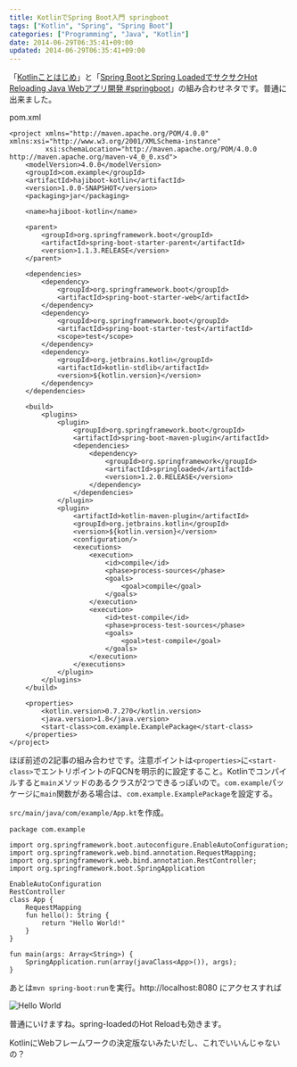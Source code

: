 ```yaml
---
title: KotlinでSpring Boot入門 springboot
tags: ["Kotlin", "Spring", "Spring Boot"]
categories: ["Programming", "Java", "Kotlin"]
date: 2014-06-29T06:35:41+09:00
updated: 2014-06-29T06:35:41+09:00
---
```


「[Kotlinことはじめ](/#/entries/273)」と「[Spring BootとSpring LoadedでサクサクHot Reloading Java Webアプリ開発 #springboot](/#/entries/265)」の組み合わせネタです。普通に出来ました。


pom.xml

    <project xmlns="http://maven.apache.org/POM/4.0.0" xmlns:xsi="http://www.w3.org/2001/XMLSchema-instance"
             xsi:schemaLocation="http://maven.apache.org/POM/4.0.0 http://maven.apache.org/maven-v4_0_0.xsd">
        <modelVersion>4.0.0</modelVersion>
        <groupId>com.example</groupId>
        <artifactId>hajiboot-kotlin</artifactId>
        <version>1.0.0-SNAPSHOT</version>
        <packaging>jar</packaging>
    
        <name>hajiboot-kotlin</name>
    
        <parent>
            <groupId>org.springframework.boot</groupId>
            <artifactId>spring-boot-starter-parent</artifactId>
            <version>1.1.3.RELEASE</version>
        </parent>
    
        <dependencies>
            <dependency>
                <groupId>org.springframework.boot</groupId>
                <artifactId>spring-boot-starter-web</artifactId>
            </dependency>
            <dependency>
                <groupId>org.springframework.boot</groupId>
                <artifactId>spring-boot-starter-test</artifactId>
                <scope>test</scope>
            </dependency>
            <dependency>
                <groupId>org.jetbrains.kotlin</groupId>
                <artifactId>kotlin-stdlib</artifactId>
                <version>${kotlin.version}</version>
            </dependency>
        </dependencies>
    
        <build>
            <plugins>
                <plugin>
                    <groupId>org.springframework.boot</groupId>
                    <artifactId>spring-boot-maven-plugin</artifactId>
                    <dependencies>
                        <dependency>
                            <groupId>org.springframework</groupId>
                            <artifactId>springloaded</artifactId>
                            <version>1.2.0.RELEASE</version>
                        </dependency>
                    </dependencies>
                </plugin>
                <plugin>
                    <artifactId>kotlin-maven-plugin</artifactId>
                    <groupId>org.jetbrains.kotlin</groupId>
                    <version>${kotlin.version}</version>
                    <configuration/>
                    <executions>
                        <execution>
                            <id>compile</id>
                            <phase>process-sources</phase>
                            <goals>
                                <goal>compile</goal>
                            </goals>
                        </execution>
                        <execution>
                            <id>test-compile</id>
                            <phase>process-test-sources</phase>
                            <goals>
                                <goal>test-compile</goal>
                            </goals>
                        </execution>
                    </executions>
                </plugin>
            </plugins>
        </build>
    
        <properties>
            <kotlin.version>0.7.270</kotlin.version>
            <java.version>1.8</java.version>
            <start-class>com.example.ExamplePackage</start-class>
        </properties>
    </project>

ほぼ前述の2記事の組み合わせです。注意ポイントは`<properties>`に`<start-class>`でエントリポイントのFQCNを明示的に設定すること。Kotlinでコンパイルすると`main`メソッドのあるクラスが2つできるっぽいので。`com.example`パッケージに`main`関数がある場合は、`com.example.ExamplePackage`を設定する。


`src/main/java/com/example/App.kt`を作成。

    package com.example
    
    import org.springframework.boot.autoconfigure.EnableAutoConfiguration;
    import org.springframework.web.bind.annotation.RequestMapping;
    import org.springframework.web.bind.annotation.RestController;
    import org.springframework.boot.SpringApplication
    
    EnableAutoConfiguration
    RestController
    class App {
        RequestMapping
        fun hello(): String {
            return "Hello World!"
        }
    }
    
    fun main(args: Array<String>) {
        SpringApplication.run(array(javaClass<App>()), args);
    }

あとは`mvn spring-boot:run`を実行。http://localhost:8080 にアクセスすれば

![Hello World][1]

普通にいけますね。spring-loadedのHot Reloadも効きます。

KotlinにWebフレームワークの決定版ないみたいだし、これでいいんじゃないの？

  [1]: /api/v1/files/994b7856-3ad1-471c-9e48-2b835c32c250/01-helloworld.png

